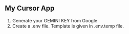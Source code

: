 ## My Cursor App

1. Generate your GEMINI KEY from Google
2. Create a .env file. Template is given in .env.temp file.
